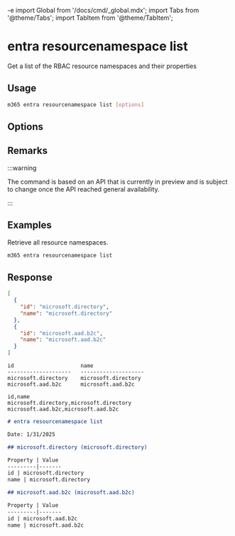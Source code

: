 -e <!-- DISCLAIMER: All secrets, passwords, and sensitive values in this document are examples only and not real credentials. -->
import Global from '/docs/cmd/_global.mdx';
import Tabs from '@theme/Tabs';
import TabItem from '@theme/TabItem';

# entra resourcenamespace list

Get a list of the RBAC resource namespaces and their properties

## Usage

```sh
m365 entra resourcenamespace list [options]
```

## Options

<Global />

## Remarks

:::warning

The command is based on an API that is currently in preview and is subject to change once the API reached general availability.

:::

## Examples

Retrieve all resource namespaces.

```sh
m365 entra resourcenamespace list
```

## Response

<Tabs>
  <TabItem value="JSON">

  ```json
  [
    {
      "id": "microsoft.directory",
      "name": "microsoft.directory"
    },
    {
      "id": "microsoft.aad.b2c",
      "name": "microsoft.aad.b2c"
    }
  ]
  ```

  </TabItem>
  <TabItem value="Text">

  ```text
  id                     name
  --------------------   --------------------
  microsoft.directory    microsoft.directory
  microsoft.aad.b2c      microsoft.aad.b2c
  ```

  </TabItem>
  <TabItem value="CSV">

  ```csv
  id,name
  microsoft.directory,microsoft.directory
  microsoft.aad.b2c,microsoft.aad.b2c
  ```

  </TabItem>
  <TabItem value="Markdown">

  ```md
  # entra resourcenamespace list

  Date: 1/31/2025

  ## microsoft.directory (microsoft.directory)

  Property | Value
  ---------|-------
  id | microsoft.directory
  name | microsoft.directory

  ## microsoft.aad.b2c (microsoft.aad.b2c)

  Property | Value
  ---------|-------
  id | microsoft.aad.b2c
  name | microsoft.aad.b2c
  ```
  
  </TabItem>
</Tabs>

